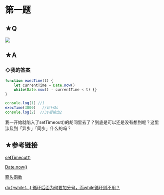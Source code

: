 # 第一题

## ★Q

![](http://otty6pwsj.bkt.clouddn.com/18-4-24/76238257.jpg)

## ★A

### ◇我的答案

```js
function execTime(t) {
    let currentTime = Date.now()
    while(Date.now() - currentTime < t) {}
}

console.log(1) //1
execTime(3000)   //运行3s
console.log(2)  //3s后输出2
```

​	我一开始就陷入了setTimeout()的胡同里去了？到底是可以还是没有想到呢？这里涉及到「异步」「同步」什么的吗？



## ★参考链接

[setTimeout()](https://developer.mozilla.org/zh-CN/docs/Web/API/Window/setTimeout)

[Date.now()](https://developer.mozilla.org/zh-CN/docs/Web/JavaScript/Reference/Global_Objects/Date/now)

[箭头函数](https://developer.mozilla.org/zh-CN/docs/Web/JavaScript/Reference/Functions/Arrow_functions)

[do{}while(...);循环后面为何要加分号，而while循环则不用？](https://www.zhihu.com/question/32078108)